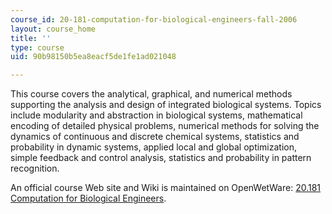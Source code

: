 ```yaml
---
course_id: 20-181-computation-for-biological-engineers-fall-2006
layout: course_home
title: ''
type: course
uid: 90b98150b5ea8eacf5de1fe1ad021048

---
```

This course covers the analytical, graphical, and numerical methods supporting the analysis and design of integrated biological systems. Topics include modularity and abstraction in biological systems, mathematical encoding of detailed physical problems, numerical methods for solving the dynamics of continuous and discrete chemical systems, statistics and probability in dynamic systems, applied local and global optimization, simple feedback and control analysis, statistics and probability in pattern recognition.

An official course Web site and Wiki is maintained on OpenWetWare: [20.181 Computation for Biological Engineers](http://openwetware.org/wiki/20.181).
